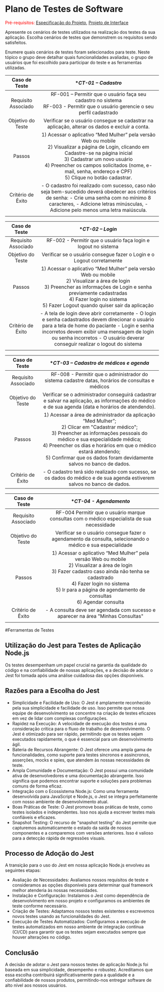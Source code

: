 # Plano de Testes de Software

<span style="color:red">Pré-requisitos: <a href="2-Especificação do Projeto.md"> Especificação do Projeto</a></span>, <a href="3-Projeto de Interface.md"> Projeto de Interface</a>

Apresente os cenários de testes utilizados na realização dos testes da sua aplicação. Escolha cenários de testes que demonstrem os requisitos sendo satisfeitos.

Enumere quais cenários de testes foram selecionados para teste. Neste tópico o grupo deve detalhar quais funcionalidades avaliadas, o grupo de usuários que foi escolhido para participar do teste e as ferramentas utilizadas.

| **Caso de Teste** 	| **CT-01 – Cadastro* 	|
|:---:	|:---:	|
|	Requisito Associado 	| RF-001 – Permitir que o usuário faça seu cadastro no sistema </br> RF-003 - Permitir que o usuário gerencie o seu perfil cadastrado | 
| Objetivo do Teste 	| Verificar se o usuário consegue se cadastrar na aplicação, alterar os dados e excluir a conta. |
| Passos 	| 1) Acessar o aplicativo “Med Mulher” pela versão Web ou mobile </br> 2) Visualizar a página de Login, clicando em Cadastre-se na página inicial </br> 3) Cadastrar um novo usuário </br> 4) Preencher os campos solicitados (nome, e-mail, senha, endereço e CPF) </br> 5) Clique no botão cadastrar. |
|Critério de Êxito | - O cadastro foi realizado com sucesso, caso não seja bem-sucedido deverá obedecer aos critérios de senha: - Crie uma senha com no mínimo 8 caracteres, - Adicione letras minúsculas, -Adicione pelo menos uma letra maiúscula. |
|  	|  	|

| **Caso de Teste** 	| **CT-02 – Login* 	|
|:---:	|:---:	|
|	Requisito Associado 	| RF-002 -	Permitir que o usuário faça login e logout no sistema | 
| Objetivo do Teste 	| Verificar se o usuário consegue fazer o Login e o Logout corretamente |
| Passos 	| 1) Acessar o aplicativo “Med Mulher” pela versão Web ou mobile </br> 2) Visualizar a área de login </br> 3) Preencher as informações de Login e senha previamente cadastradas </br> 4) Fazer login no sistema </br> 5) Fazer Logout quando quiser sair da aplicação |
|Critério de Êxito | - A tela de login deve abrir corretamente - O login e senha cadastrados devem direcionar o usuário para a tela de home do paciante - Login e senha incorretos devem exibir uma mensagem de login ou senha incorretos - O usuário deverar conseguir realizar o logout do sistema |
|  	|  	|

| **Caso de Teste** 	| **CT-03 – Cadastro de médicos e agenda* 	|
|:---:	|:---:	|
|	Requisito Associado 	| RF-008	- Permitir que o administrador do sistema cadastre datas, horários de consultas e médicos | 
| Objetivo do Teste 	| Verificar se o administrador conseguirá cadastrar e salvar na aplicação, as informações do médico e de sua agenda (data e horários de atendendo).  |
| Passos 	| 1) Acessar a área de administrador da aplicação “Med Mulher”; </br> 2) Clicar em "Cadastrar médico"; </br> 3) Preencher as informações pessoais do médico e sua especialidade médica; </br> 4) Preencher os dias e horários em que o médico estará atendendo; </br> 5) Confirmar que os dados foram devidamente salvos no banco de dados. |
|Critério de Êxito | - O cadastro terá sido realizado com sucesso, se os dados do médico e de sua agenda estiverem salvos no banco de dados. |

| **Caso de Teste** 	| **CT-04 - Agendamento* 	|
|:---:	|:---:	|
|	Requisito Associado 	| RF-004	Permitir que o usuário marque consultas com o médico especialista de sua necessidade | 
| Objetivo do Teste 	| Verificar se o usuário consegue fazer o agendamento da consulta, selecionando o médico e sua especialidade |
| Passos 	| 1) Acessar o aplicativo “Med Mulher” pela versão Web ou mobile </br> 2) Visualizar a área de login </br> 3) Fazer cadastro caso ainda não tenha se cadastrado </br> 4) Fazer login no sistema </br> 5) Ir para a página de agendamento de consultas </br> 6) Agendar consulta |
|Critério de Êxito | - A consulta deve ser agendada com sucesso e aparecer na área "Minhas Consultas" |
|  	|  	|


#Ferramentas de Testes

## Utilização do Jest para Testes de Aplicação Node.js
Os testes desempenham um papel crucial na garantia da qualidade do código e na confiabilidade de nossas aplicações, e a decisão de adotar o Jest foi tomada após uma análise cuidadosa das opções disponíveis.

## Razões para a Escolha do Jest
- Simplicidade e Facilidade de Uso: O Jest é amplamente reconhecido pela sua simplicidade e facilidade de uso. Isso permite que nossa equipe de desenvolvimento se concentre na criação de testes eficazes em vez de lidar com complexas configurações.
- Rapidez na Execução: A velocidade de execução dos testes é uma consideração crítica para o fluxo de trabalho de desenvolvimento. O Jest é otimizado para ser rápido, permitindo que os testes sejam executados rapidamente, o que é essencial para um desenvolvimento ágil.
- Bateria de Recursos Abrangente: O Jest oferece uma ampla gama de funcionalidades, como suporte para testes síncronos e assíncronos, asserções, mocks e spies, que atendem às nossas necessidades de teste.
- Ampla Comunidade e Documentação: O Jest possui uma comunidade ativa de desenvolvedores e uma documentação abrangente. Isso significa que podemos encontrar suporte e soluções para problemas comuns de forma eficaz.
- Integração com o Ecossistema Node.js: Como uma ferramenta desenvolvida para JavaScript e Node.js, o Jest se integra perfeitamente com nosso ambiente de desenvolvimento atual.
- Boas Práticas de Teste: O Jest promove boas práticas de teste, como testes isolados e independentes. Isso nos ajuda a escrever testes mais confiáveis e eficazes.
- Snapshot Testing: O recurso de "snapshot testing" do Jest permite que capturemos automaticamente o estado da saída de nossos componentes e a comparemos com versões anteriores. Isso é valioso para a detecção rápida de regressões visuais.

## Processo de Adoção do Jest
A transição para o uso do Jest em nossa aplicação Node.js envolveu as seguintes etapas:
- Avaliação de Necessidades: Avaliamos nossos requisitos de teste e consideramos as opções disponíveis para determinar qual framework melhor atenderia às nossas necessidades.
- Instalação e Configuração: Instalamos o Jest como dependência de desenvolvimento em nosso projeto e configuramos os ambientes de teste conforme necessário.
- Criação de Testes: Adaptamos nossos testes existentes e escrevemos novos testes usando as funcionalidades do Jest.
- Execução de Testes Automatizados: Configuramos a execução de testes automatizados em nosso ambiente de integração contínua (CI/CD) para garantir que os testes sejam executados sempre que houver alterações no código.

## Conclusão
A decisão de adotar o Jest para nossos testes de aplicação Node.js foi baseada em sua simplicidade, desempenho e robustez. Acreditamos que essa escolha contribuirá significativamente para a qualidade e a confiabilidade de nossos produtos, permitindo-nos entregar software de alto nível aos nossos usuários.
